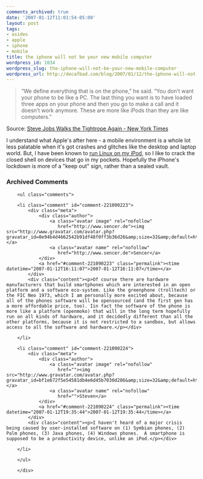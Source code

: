 ```yaml
---
comments_archived: true
date: '2007-01-12T11:01:54-05:00'
layout: post
tags:
- asides
- apple
- iphone
- mobile
title: the iphone will not be your new mobile computer
wordpress_id: 1034
wordpress_slug: the-iphone-will-not-be-your-new-mobile-computer
wordpress_url: http://decafbad.com/blog/2007/01/12/the-iphone-will-not-be-your-new-mobile-computer
---
```

<blockquote cite="http://www.nytimes.com/2007/01/12/technology/12apple.html?ex=1326258000&en=905b9e9dd858350d&ei=5090&partner=rssuserland&emc=rss">“We define everything that is on the phone,” he said. “You don’t want your phone to be like a PC. The last thing you want is to have loaded three apps on your phone and then you go to make a call and it doesn’t work anymore. These are more like iPods than they are like computers.”</blockquote><div class="quotesource">Source: <a href="http://www.nytimes.com/2007/01/12/technology/12apple.html?ex=1326258000&en=905b9e9dd858350d&ei=5090&partner=rssuserland&emc=rss">Steve Jobs Walks the Tightrope Again - New York Times</a></div>

I understand what Apple's after here - a mobile environment is a whole lot less palatable when it's got crashes and glitches like the desktop and laptop world.  But, I have been known to [run Linux on my iPod](http://ipodlinux.org/Main_Page), so I like to crack the closed shell on devices that go in my pockets.  Hopefully the iPhone's lockdown is more of a "keep out" sign, rather than a sealed vault.

<div id="comments" class="comments archived-comments">
            <h3>Archived Comments</h3>
            
        <ul class="comments">
            
        <li class="comment" id="comment-221090223">
            <div class="meta">
                <div class="author">
                    <a class="avatar image" rel="nofollow" 
                       href="http://www.sencer.de"><img src="http://www.gravatar.com/avatar.php?gravatar_id=0e94b4d4662542b91df48f0ff3b36d26&amp;size=32&amp;default=http://mediacdn.disqus.com/1320279820/images/noavatar32.png"/></a>
                    <a class="avatar name" rel="nofollow" 
                       href="http://www.sencer.de">Sencer</a>
                </div>
                <a href="#comment-221090223" class="permalink"><time datetime="2007-01-12T16:11:07">2007-01-12T16:11:07</time></a>
            </div>
            <div class="content"><p>Of course there are hardware manufacturers that build smartphones which are interested in an open platform and a software eco-system. Like the greenphone (trolltech) or the FIC Neo 1973, which I am personally more excited about, because all of the phones software will be opensourced (and the first gen has a more affordable price, too). Iin fact the software of the phone is more like a platform (openmoko) that will in the long term hopefully run on all kinds of hardware, and it decidedly different than all the other platforms, because it is not restricted to a sandbox, but allows access to all the software and hardware.</p></div>
            
        </li>
    
        <li class="comment" id="comment-221090224">
            <div class="meta">
                <div class="author">
                    <a class="avatar image" rel="nofollow" 
                       href=""><img src="http://www.gravatar.com/avatar.php?gravatar_id=bf1e672f5e54581db4e6d45b7030d286&amp;size=32&amp;default=http://mediacdn.disqus.com/1320279820/images/noavatar32.png"/></a>
                    <a class="avatar name" rel="nofollow" 
                       href="">Steven</a>
                </div>
                <a href="#comment-221090224" class="permalink"><time datetime="2007-01-12T19:35:44">2007-01-12T19:35:44</time></a>
            </div>
            <div class="content"><p>I haven't heard of a major crisis being caused by user-installed software on (1) Symbian phones, (2) Palm phones, (3) Java phones, (4) Windows phones.  A smartphone is supposed to be a productivity device, unlike an iPod.</p></div>
            
        </li>
    
        </ul>
    
        </div>
    